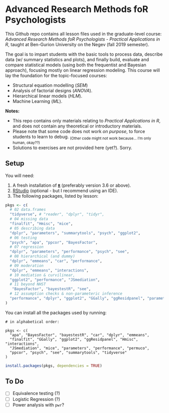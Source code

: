 
# Advanced Research Methods foR Psychologists

This Github repo contains all lesson files used in the graduate-level
course: *Advanced Research Methods foR Psychologists - Practical
Applications in R*, taught at Ben-Gurion University on the Negev (fall
2019 semester).

The goal is to impart students with the basic tools to process data,
describe data (w/ summary statistics and plots), and finally build,
evaluate and compare statistical models (using both the frequentist and
Bayesian approach), focusing mostly on linear regression modeling. This
course will lay the foundation for the topic-focused courses:

  - Structural equation modelling (*SEM*)
  - Analysis of factorial designs (*ANOVA*).
  - Hierarchical linear models (*HLM*).
  - Machine Learning (*ML*).

**Notes:**

  - This repo contains only materials relating to *Practical
    Applications in R*, and does not contain any theoretical or
    introductory materials.  
  - Please note that some code does not work *on purpose*, to force
    students to learn to debug. <sub>(Other code might not work because…
    I’m only human, okay??)</sub>  
  - Solutions to exercises are not provided here (yet?). Sorry.

## Setup

You will need:

1.  A fresh installation of [**`R`**](https://cran.r-project.org/)
    (preferably version 3.6 or above).
2.  [RStudio](https://www.rstudio.com/products/rstudio/download/)
    (optional - but I recommend using an IDE).
3.  The following packages, listed by lesson:

<!-- end list -->

``` r
pkgs <- c(
  # 02 data.frames
  "tidyverse", # "reader", "dplyr", "tidyr",
  # 04 missing data
  "finalfit", "Hmisc", "mice", 
  # 05 describing data
  "dplyr", "parameters", "summarytools", "psych", "ggplot2",
  # 06 testing
  "psych", "apa", "ppcor", "BayesFactor", 
  # 07 regression
  "dplyr", "parameters", "performance", "psych", "see",
  # 08 hierarchical (and dummy)
  "dplyr", "emmeans", "car", "performance",
  # 09 moderation
  "dplyr", "emmeans", "interactions",
  # 10 mediation & curvilinear,
  "ggplot2", "performance", "JSmediation",
  # 11 beyond NHST
   "BayesFactor", "bayestestR", "see",
  # 12 assumption checks & non-parameteric inference
  "performance", "dplyr", "ggplot2", "GGally", "ggResidpanel", "parameters", "permuco"
)
```

<!-- And their versions: -->

You can install all the packages used by running:

    # in alphabetical order:

    pkgs <- c(
      "apa", "BayesFactor", "bayestestR", "car", "dplyr", "emmeans",
      "finalfit", "GGally", "ggplot2", "ggResidpanel", "Hmisc", "interactions",
      "JSmediation", "mice", "parameters", "performance", "permuco",
      "ppcor", "psych", "see", "summarytools", "tidyverse"
    )

``` r
install.packages(pkgs, dependencies = TRUE)
```

## To Do

  - [ ] Equivalence testing (?)
  - [ ] Logistic Regression (?)
  - [ ] Power analysis with `pwr`?
